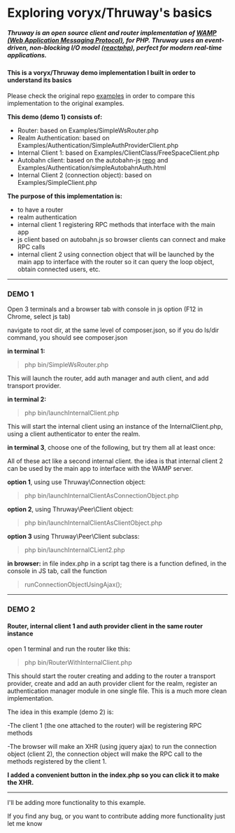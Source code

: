 # Exploring voryx/Thruway's basics

##### Thruway is an open source client and router implementation of [WAMP (Web Application Messaging Protocol)](http://wamp.ws/), for PHP.  Thruway uses an event-driven, non-blocking I/O model ([reactphp](http://reactphp.org/)), perfect for modern real-time applications.

#### This is a voryx/Thruway demo implementation I built in order to understand its basics

Please check the original repo [examples](https://github.com/voryx/Thruway/tree/master/Exampleshttps:/) in order to compare this implementation to the original examples.

**This demo (demo 1) consists of:**

* Router: based on Examples/SimpleWsRouter.php
* Realm Authentication: based on Examples/Authentication/SimpleAuthProviderClient.php
* Internal Client 1: based on Examples/ClientClass/FreeSpaceClient.php
* Autobahn client: based on the autobahn-js [repo](https://github.com/crossbario/autobahn-js) and Examples/Authentication/simpleAutobahnAuth.html
* Internal Client 2 (connection object): based on Examples/SimpleClient.php

**The purpose of this implementation is:**

* to have a router
* realm authentication
* internal client 1 registering RPC methods that interface with the main app
* js client based on autobahn.js so browser clients can connect and make RPC calls
* internal client 2 using connection object that will be launched by the main app to interface with the router so it can query the loop object, obtain connected users, etc.

---

### DEMO 1

Open 3 terminals and a browser tab with console in js option (F12 in Chrome, select js tab)

navigate to root dir, at the same level of composer.json,
so if you do ls/dir command, you should see composer.json


**in terminal 1:**

> php bin/SimpleWsRouter.php

This will launch the router, add auth manager and auth client, and add transport provider.


**in terminal 2:**

> php bin/launchInternalClient.php

This will start the internal client using an instance of the InternalClient.php, using a client authenticator to enter the realm.


**in terminal 3**, choose one of the following, but try them all at least once:

All of these act like a second internal client. the idea is that internal client 2 can be used by the main app to interface with the WAMP server.


**option 1**, using use Thruway\Connection object:

> php bin/launchInternalClientAsConnectionObject.php


**option 2**, using Thruway\Peer\Client object:

> php bin/launchInternalClientAsClientObject.php


**option 3** using Thruway\Peer\Client subclass:

> php bin/launchInternalCLient2.php

**in browser:** in file index.php in a script tag there is a function defined, in the console in JS tab, call the function
> runConnectionObjectUsingAjax();

---

### DEMO 2

#### Router, internal client 1 and auth provider client in the same router instance

open 1 terminal and run the router like this:

> php bin/RouterWithInternalClient.php

This should start the router creating and adding to the router a transport provider, create and add an auth provider client for the realm, register an authentication manager module in one single file. This is a much more clean implementation.

The idea in this example (demo 2) is:

-The client 1 (the one attached to the router) will be registering RPC methods

-The browser will make an XHR (using jquery ajax) to run the connection object (client 2), the connection object will make the RPC call to the methods registered by the client 1.

**I added a convenient button in the index.php so you can click it to make the XHR.**


---

I'll be adding more functionality to this example.

If you find any bug, or you want to contribute adding more functionality just let me know
